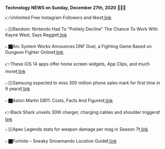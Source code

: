 <b>Technology NEWS on Sunday, December 27th, 2020</b> 📡📡📡 

👉Unlimited Free Instagram Followers and likes❗️<a href='https://techblock.club/?p=9111'> link</a>

👉🏽Random: Nintendo Had To "Politely Decline" The Chance To Work With Kayne West, Says Reggie❗️<a href='https://techblock.club/?p=9113'> link</a>

👉🏿Arc System Works Announces DNF Duel, a Fighting Game Based on Dungeon Fighter Online❗️<a href='https://techblock.club/?p=9115'> link</a>

👉These iOS 14 apps offer home screen widgets, App Clips, and much more❗️<a href='https://techblock.club/?p=9117'> link</a>

👉🏽Samsung expected to miss 300 million phone sales mark for first time in 9 years❗️<a href='https://techblock.club/?p=9119'> link</a>

👉🏿Aston Martin DB11: Costs, Facts And Figures❗️<a href='https://techblock.club/?p=9121'> link</a>

👉Black Shark unveils 30W charger, charging cables and shoulder triggers❗️<a href='https://techblock.club/?p=9123'> link</a>

👉🏽Apex Legends stats for weapon damage per mag in Season 7❗️<a href='https://techblock.club/?p=9125'> link</a>

👉🏿Fortnite – Sneaky Snowmando Location Guide❗️<a href='https://techblock.club/?p=9127'> link</a>

